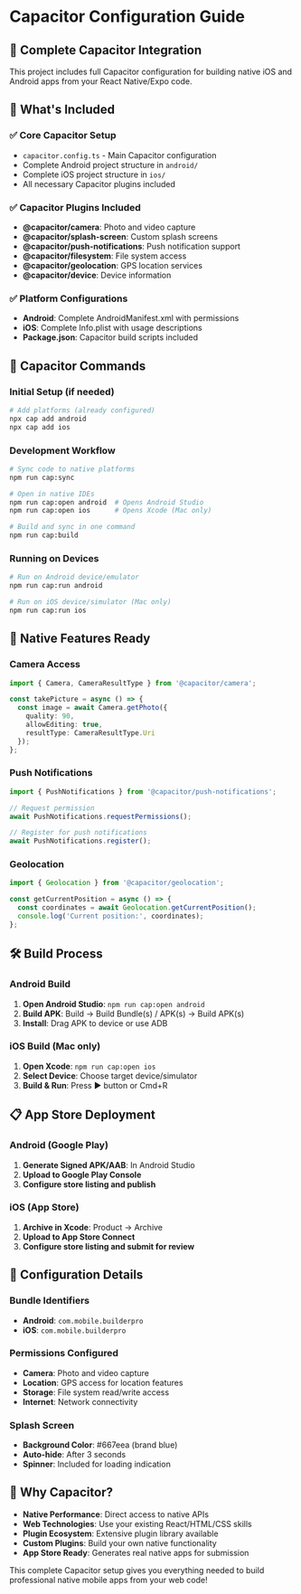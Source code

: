 # Capacitor Configuration Guide

## 📱 Complete Capacitor Integration

This project includes full Capacitor configuration for building native iOS and Android apps from your React Native/Expo code.

## 🎯 What's Included

### ✅ **Core Capacitor Setup**
- `capacitor.config.ts` - Main Capacitor configuration
- Complete Android project structure in `android/`
- Complete iOS project structure in `ios/`
- All necessary Capacitor plugins included

### ✅ **Capacitor Plugins Included**
- **@capacitor/camera**: Photo and video capture
- **@capacitor/splash-screen**: Custom splash screens
- **@capacitor/push-notifications**: Push notification support
- **@capacitor/filesystem**: File system access
- **@capacitor/geolocation**: GPS location services
- **@capacitor/device**: Device information

### ✅ **Platform Configurations**
- **Android**: Complete AndroidManifest.xml with permissions
- **iOS**: Complete Info.plist with usage descriptions
- **Package.json**: Capacitor build scripts included

## 🚀 Capacitor Commands

### Initial Setup (if needed)
```bash
# Add platforms (already configured)
npx cap add android
npx cap add ios
```

### Development Workflow
```bash
# Sync code to native platforms
npm run cap:sync

# Open in native IDEs
npm run cap:open android  # Opens Android Studio
npm run cap:open ios      # Opens Xcode (Mac only)

# Build and sync in one command
npm run cap:build
```

### Running on Devices
```bash
# Run on Android device/emulator
npm run cap:run android

# Run on iOS device/simulator (Mac only)
npm run cap:run ios
```

## 📱 Native Features Ready

### Camera Access
```typescript
import { Camera, CameraResultType } from '@capacitor/camera';

const takePicture = async () => {
  const image = await Camera.getPhoto({
    quality: 90,
    allowEditing: true,
    resultType: CameraResultType.Uri
  });
};
```

### Push Notifications
```typescript
import { PushNotifications } from '@capacitor/push-notifications';

// Request permission
await PushNotifications.requestPermissions();

// Register for push notifications
await PushNotifications.register();
```

### Geolocation
```typescript
import { Geolocation } from '@capacitor/geolocation';

const getCurrentPosition = async () => {
  const coordinates = await Geolocation.getCurrentPosition();
  console.log('Current position:', coordinates);
};
```

## 🛠️ Build Process

### Android Build
1. **Open Android Studio**: `npm run cap:open android`
2. **Build APK**: Build → Build Bundle(s) / APK(s) → Build APK(s)
3. **Install**: Drag APK to device or use ADB

### iOS Build (Mac only)
1. **Open Xcode**: `npm run cap:open ios`
2. **Select Device**: Choose target device/simulator
3. **Build & Run**: Press ▶️ button or Cmd+R

## 📋 App Store Deployment

### Android (Google Play)
1. **Generate Signed APK/AAB**: In Android Studio
2. **Upload to Google Play Console**
3. **Configure store listing and publish**

### iOS (App Store)
1. **Archive in Xcode**: Product → Archive
2. **Upload to App Store Connect**
3. **Configure store listing and submit for review**

## 🔧 Configuration Details

### Bundle Identifiers
- **Android**: `com.mobile.builderpro`
- **iOS**: `com.mobile.builderpro`

### Permissions Configured
- **Camera**: Photo and video capture
- **Location**: GPS access for location features
- **Storage**: File system read/write access
- **Internet**: Network connectivity

### Splash Screen
- **Background Color**: #667eea (brand blue)
- **Auto-hide**: After 3 seconds
- **Spinner**: Included for loading indication

## 🎯 Why Capacitor?

- **Native Performance**: Direct access to native APIs
- **Web Technologies**: Use your existing React/HTML/CSS skills
- **Plugin Ecosystem**: Extensive plugin library available
- **Custom Plugins**: Build your own native functionality
- **App Store Ready**: Generates real native apps for submission

This complete Capacitor setup gives you everything needed to build professional native mobile apps from your web code!